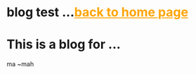 # blog test ...<a href="./index.html" style="color:orange;">back to home page</a>
# This is a blog for ...
ma ~mah
